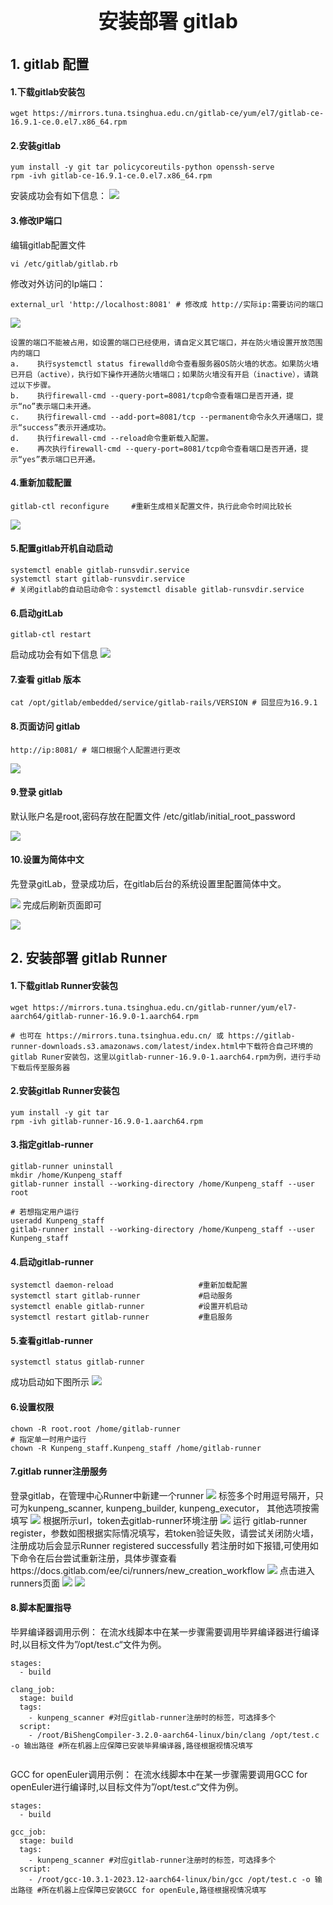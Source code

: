 <p style="text-align: center;font-size: 32px">
<strong>安装部署 gitlab</strong>
</p>

## 1. gitlab 配置

#### 1.下载gitlab安装包

```
wget https://mirrors.tuna.tsinghua.edu.cn/gitlab-ce/yum/el7/gitlab-ce-16.9.1-ce.0.el7.x86_64.rpm
```

#### 2.安装gitlab

```
yum install -y git tar policycoreutils-python openssh-serve
rpm -ivh gitlab-ce-16.9.1-ce.0.el7.x86_64.rpm
```



安装成功会有如下信息：
![](./gitlab/安装01.PNG) 

#### 3.修改IP端口

编辑gitlab配置文件

```
vi /etc/gitlab/gitlab.rb
```

修改对外访问的Ip端口：

```
external_url 'http://localhost:8081' # 修改成 http://实际ip:需要访问的端口
```

![](./gitlab/访问地址.PNG) 

```
设置的端口不能被占用，如设置的端口已经使用，请自定义其它端口，并在防火墙设置开放范围内的端口
a.    执行systemctl status firewalld命令查看服务器OS防火墙的状态。如果防火墙已开启（active），执行如下操作开通防火墙端口；如果防火墙没有开启（inactive），请跳过以下步骤。
b.    执行firewall-cmd --query-port=8081/tcp命令查看端口是否开通，提示“no”表示端口未开通。
c.    执行firewall-cmd --add-port=8081/tcp --permanent命令永久开通端口，提示“success”表示开通成功。
d.    执行firewall-cmd --reload命令重新载入配置。
e.    再次执行firewall-cmd --query-port=8081/tcp命令查看端口是否开通，提示“yes”表示端口已开通。
```

#### 4.重新加载配置

```
gitlab-ctl reconfigure     #重新生成相关配置文件，执行此命令时间比较长
```

![](./gitlab/重新配置.PNG) 

#### 5.配置gitlab开机自动启动

```
systemctl enable gitlab-runsvdir.service
systemctl start gitlab-runsvdir.service
# 关闭gitlab的自动启动命令：systemctl disable gitlab-runsvdir.service
```

#### 6.启动gitLab

```
gitlab-ctl restart      
```

启动成功会有如下信息
![](./gitlab/启动01.PNG) 

#### 7.查看 gitlab 版本

```
cat /opt/gitlab/embedded/service/gitlab-rails/VERSION # 回显应为16.9.1
```

#### 8.页面访问 gitlab

```
http://ip:8081/ # 端口根据个人配置进行更改
```

![](./gitlab/登录01.PNG) 

#### 9.登录 gitlab

默认账户名是root,密码存放在配置文件 /etc/gitlab/initial_root_password

![](./gitlab/密码01.PNG) 

#### 10.设置为简体中文

先登录gitLab，登录成功后，在gitlab后台的系统设置里配置简体中文。

![](./gitlab/中文01.PNG) 
完成后刷新页面即可

![](./gitlab/中文02.PNG) 

## 2. 安装部署 gitlab Runner

#### 1.下载gitlab Runner安装包

```
wget https://mirrors.tuna.tsinghua.edu.cn/gitlab-runner/yum/el7-aarch64/gitlab-runner-16.9.0-1.aarch64.rpm

# 也可在 https://mirrors.tuna.tsinghua.edu.cn/ 或 https://gitlab-runner-downloads.s3.amazonaws.com/latest/index.html中下载符合自己环境的gitlab Runer安装包，这里以gitlab-runner-16.9.0-1.aarch64.rpm为例，进行手动下载后传至服务器
```

#### 2.安装gitlab Runner安装包

```
yum install -y git tar 
rpm -ivh gitlab-runner-16.9.0-1.aarch64.rpm
```
#### 3.指定gitlab-runner

```
gitlab-runner uninstall
mkdir /home/Kunpeng_staff
gitlab-runner install --working-directory /home/Kunpeng_staff --user root

# 若想指定用户运行
useradd Kunpeng_staff 
gitlab-runner install --working-directory /home/Kunpeng_staff --user Kunpeng_staff
```
#### 4.启动gitlab-runner


```
systemctl daemon-reload                   #重新加载配置
systemctl start gitlab-runner             #启动服务
systemctl enable gitlab-runner            #设置开机启动
systemctl restart gitlab-runner           #重启服务
```
#### 5.查看gitlab-runner

```
systemctl status gitlab-runner
```
成功启动如下图所示
![](./Gitlab/gitlab-runner启动.PNG) 

#### 6.设置权限

```
chown -R root.root /home/gitlab-runner
# 指定单一时用户运行
chown -R Kunpeng_staff.Kunpeng_staff /home/gitlab-runner
```
#### 7.gitlab runner注册服务
登录gitlab，在管理中心Runner中新建一个runner
![](./Gitlab/注册02.PNG) 
标签多个时用逗号隔开，只可为kunpeng_scanner, kunpeng_builder, kunpeng_executor，
其他选项按需填写
![](./Gitlab/注册03.PNG) 
根据所示url，token去gitlab-runner环境注册
![](./Gitlab/注册06.PNG) 
运行 gitlab-runner register，参数如图根据实际情况填写，若token验证失败，请尝试关闭防火墙，注册成功后会显示Runner registered successfully
若注册时如下报错,可使用如下命令在后台尝试重新注册，具体步骤查看https://docs.gitlab.com/ee/ci/runners/new_creation_workflow
![](./Gitlab/注册08.PNG) 
点击进入runners页面
![](./Gitlab/注册09.PNG) 
![](./Gitlab/注册10.PNG) 
#### 8.脚本配置指导
毕昇编译器调用示例：
在流水线脚本中在某一步骤需要调用毕昇编译器进行编译时,以目标文件为”/opt/test.c“文件为例。

```
stages:          
  - build

clang_job:
  stage: build
  tags:
    - kunpeng_scanner #对应gitlab-runner注册时的标签，可选择多个
  script:
    - /root/BiShengCompiler-3.2.0-aarch64-linux/bin/clang /opt/test.c -o 输出路径 #所在机器上应保障已安装毕昇编译器,路径根据视情况填写
  
```
GCC for openEuler调用示例：
在流水线脚本中在某一步骤需要调用GCC for openEuler进行编译时,以目标文件为”/opt/test.c“文件为例。

```
stages:          
  - build

gcc_job:
  stage: build
  tags:
    - kunpeng_scanner #对应gitlab-runner注册时的标签，可选择多个
  script:
    - /root/gcc-10.3.1-2023.12-aarch64-linux/bin/gcc /opt/test.c -o 输出路径 #所在机器上应保障已安装GCC for openEule,路径根据视情况填写


